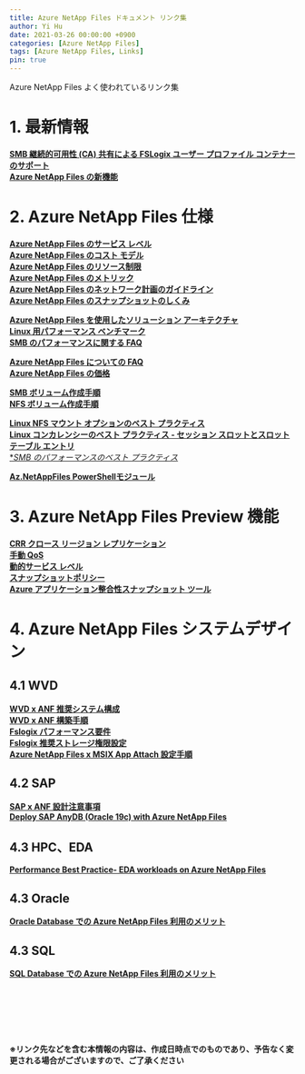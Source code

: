 ```yaml
---
title: Azure NetApp Files ドキュメント リンク集
author: Yi Hu
date: 2021-03-26 00:00:00 +0900
categories: [Azure NetApp Files]
tags: [Azure NetApp Files, Links]
pin: true
---
```

Azure NetApp Files よく使われているリンク集

# 1. 最新情報
[**SMB 継続的可用性 (CA) 共有による FSLogix ユーザー プロファイル コンテナーのサポート**](https://docs.microsoft.com/ja-jp/azure/azure-netapp-files/whats-new#april-2021)  
[**Azure NetApp Files の新機能**](https://docs.microsoft.com/ja-jp/azure/azure-netapp-files/whats-new)

# 2. Azure NetApp Files 仕様
[**Azure NetApp Files のサービス レベル**](https://docs.microsoft.com/ja-jp/azure/azure-netapp-files/azure-netapp-files-service-levels)  
[**Azure NetApp Files のコスト モデル**](https://docs.microsoft.com/ja-jp/azure/azure-netapp-files/azure-netapp-files-cost-model)  
[**Azure NetApp Files のリソース制限**](https://docs.microsoft.com/ja-jp/azure/azure-netapp-files/azure-netapp-files-resource-limits)  
[**Azure NetApp Files のメトリック**](https://docs.microsoft.com/ja-jp/azure/azure-netapp-files/azure-netapp-files-metrics)  
[**Azure NetApp Files のネットワーク計画のガイドライン**](https://docs.microsoft.com/ja-jp/azure/azure-netapp-files/azure-netapp-files-network-topologies)  
[**Azure NetApp Files のスナップショットのしくみ**](https://docs.microsoft.com/ja-jp/azure/azure-netapp-files/snapshots-introduction)  

[**Azure NetApp Files を使用したソリューション アーキテクチャ**](https://docs.microsoft.com/ja-jp/azure/azure-netapp-files/azure-netapp-files-solution-architectures)  
[**Linux 用パフォーマンス ベンチマーク**](https://docs.microsoft.com/ja-jp/azure/azure-netapp-files/performance-benchmarks-linux)  
[**SMB のパフォーマンスに関する FAQ**](https://docs.microsoft.com/ja-jp/azure/azure-netapp-files/azure-netapp-files-smb-performance)  

[**Azure NetApp Files についての FAQ**](https://docs.microsoft.com/ja-jp/azure/azure-netapp-files/azure-netapp-files-faqs)  
[**Azure NetApp Files の価格**](https://azure.microsoft.com/ja-jp/pricing/details/netapp/)  

[**SMB ボリューム作成手順**](https://docs.microsoft.com/ja-jp/azure/azure-netapp-files/azure-netapp-files-create-volumes-smb)  
[**NFS ボリューム作成手順**](https://docs.microsoft.com/ja-jp/azure/azure-netapp-files/azure-netapp-files-create-volumes)  

[**Linux NFS マウント オプションのベスト プラクティス**](https://docs.microsoft.com/ja-jp/azure/azure-netapp-files/performance-linux-mount-options)  
[**Linux コンカレンシーのベスト プラクティス - セッション スロットとスロット テーブル エントリ**](https://docs.microsoft.com/ja-jp/azure/azure-netapp-files/performance-linux-concurrency-session-slots)  
[**SMB のパフォーマンスのベスト プラクティス*](https://docs.microsoft.com/ja-jp/azure/azure-netapp-files/azure-netapp-files-smb-performance)  

[**Az.NetAppFiles PowerShellモジュール**](https://docs.microsoft.com/en-us/powershell/module/az.netappfiles/?view=azps-5.7.0)  

# 3. Azure NetApp Files Preview 機能
[**CRR クロース リージョン レプリケーション**](https://docs.microsoft.com/ja-jp/azure/azure-netapp-files/cross-region-replication-introduction)  
[**手動 QoS**](https://docs.microsoft.com/ja-jp/azure/azure-netapp-files/manage-manual-qos-capacity-pool)  
[**動的サービス レベル**](https://docs.microsoft.com/ja-jp/azure/azure-netapp-files/dynamic-change-volume-service-level)  
[**スナップショットポリシー**](https://docs.microsoft.com/ja-jp/azure/azure-netapp-files/azure-netapp-files-manage-snapshots#manage-snapshot-policies)  
[**Azure アプリケーション整合性スナップショット ツール**](https://docs.microsoft.com/ja-jp/azure/azure-netapp-files/azacsnap-introduction)  

# 4. Azure NetApp Files システムデザイン
## 4.1 WVD
[**WVD x ANF 推奨システム構成**](https://docs.microsoft.com/ja-jp/azure/azure-netapp-files/solutions-windows-virtual-desktop#sample-blueprints)  
[**WVD x ANF 構築手順**](https://docs.microsoft.com/ja-jp/azure/virtual-desktop/create-fslogix-profile-container)  
[**Fslogix パフォーマンス要件**](https://docs.microsoft.com/ja-jp/azure/architecture/example-scenario/wvd/windows-virtual-desktop-fslogix#performance-requirements)  
[**Fslogix 推奨ストレージ権限設定**](https://docs.microsoft.com/en-us/fslogix/fslogix-storage-config-ht)  
[**Azure NetApp Files x MSIX App Attach 設定手順**](https://techcommunity.microsoft.com/t5/windows-virtual-desktop/setting-up-azure-netapp-files-for-msix-app-attach-step-by-step/m-p/1990021)  

## 4.2 SAP
[**SAP x ANF 設計注意事項**](https://docs.microsoft.com/ja-jp/azure/virtual-machines/workloads/sap/hana-vm-operations-netapp)  
[**Deploy SAP AnyDB (Oracle 19c) with Azure NetApp Files**](https://techcommunity.microsoft.com/t5/running-sap-applications-on-the/deploy-sap-anydb-oracle-19c-with-azure-netapp-files/ba-p/2064043)  

## 4.3 HPC、EDA
[**Performance Best Practice- EDA workloads on Azure NetApp Files**](https://techcommunity.microsoft.com/t5/azure-global/performance-best-practice-eda-workloads-on-azure-netapp-files/ba-p/2119979#)  

## 4.3 Oracle
[**Oracle Database での Azure NetApp Files 利用のメリット**](https://docs.microsoft.com/ja-jp/azure/azure-netapp-files/solutions-benefits-azure-netapp-files-oracle-database)  

## 4.3 SQL
[**SQL Database での Azure NetApp Files 利用のメリット**](https://docs.microsoft.com/ja-jp/azure/azure-netapp-files/solutions-benefits-azure-netapp-files-sql-server)  

<br>
<br>
<br>
<br>
<br>

**※リンク先などを含む本情報の内容は、作成日時点でのものであり、予告なく変更される場合がございますので、ご了承ください**

[^ga-filters]: [Google Analytics Core Reporting API: Filters](https://developers.google.com/analytics/devguides/reporting/core/v3/reference#filters)